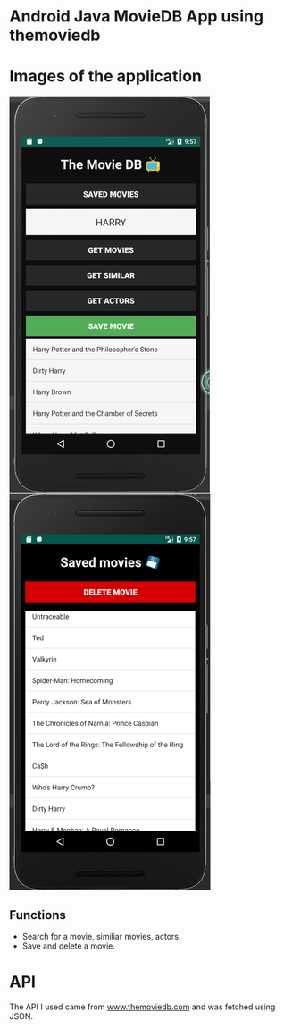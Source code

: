 # Android Java MovieDB App using themoviedb

# Images of the application
![start](start.png)
![db](db.png)

## Functions

* Search for a movie, similiar movies, actors.
* Save and delete a movie.

# API
The API I used came from www.themoviedb.com and was fetched using JSON.
